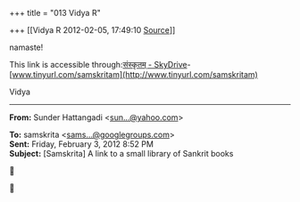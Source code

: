 +++
title = "013 Vidya R"

+++
[[Vidya R	2012-02-05, 17:49:10 [Source](https://groups.google.com/g/samskrita/c/L9l7Tww6fXQ)]]



namaste!

  

This link is accessible through:[संस्कृतम् - SkyDrive](https://skydrive.live.com/?cid=DBD5637D51926199&id=DBD5637D51926199%21121#cid=DBD5637D51926199&id=DBD5637D51926199%21107)- [www.tinyurl.com/samskritam](http://www.tinyurl.com/samskritam)

  

Vidya

  

------------------------------------------------------------------------

**From:** Sunder Hattangadi \<[sun...@yahoo.com]()\>  

**To:** samskrita \<[sams...@googlegroups.com]()\>  
**Sent:** Friday, February 3, 2012 8:52 PM  
**Subject:** \[Samskrita\] A link to a small library of Sankrit books  

  





